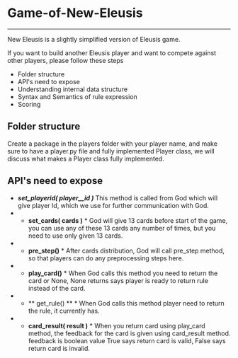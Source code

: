 # Game-of-New-Eleusis #
------
New Eleusis is a slightly simplified version of Eleusis game.

If you want to build another Eleusis player and want to compete against other players, please follow these steps

* Folder structure
* API's need to expose
* Understanding internal data structure
* Syntax and Semantics of rule expression
* Scoring

## Folder structure ##
Create a package in the players folder with your player name, and make sure to have a player.py file and fully implemented Player class, we will discuss what makes a Player class fully implemented.

## API's need to expose

* ***set_playerid( player__id )***
   This method is called from God which will give player Id, which we use for further communication with God.
* * **set_cards( cards )** *
   God will give 13 cards before start of the game, you can use any of these 13 cards any number of times, but you need to use only given 13 cards.
* * **pre_step()** *
  After cards distribution, God will call pre_step method, so that players can do any preprocessing steps here.
* * **play_card()** *
When God calls this method you need to return the card or None, None returns says player is ready to return rule instead of the card.
* * ** get_rule() ** *
When God calls this method player need to return the rule, it currently has.
* * **card_result( result )** *
When you return card using play_card method, the feedback for the card is given using card_result method. feedback is boolean value True says return card is valid, False says return card is invalid.